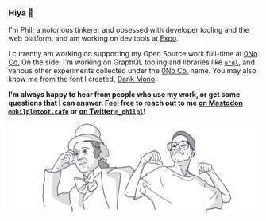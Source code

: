 ### Hiya 👋

I'm Phil, a notorious tinkerer and obsessed with developer tooling and the web platform,
and am working on dev tools at [Expo](https://expo.dev/).

I currently am working on supporting my Open Source work full-time at [0No Co.](https://github.com/0no-co)
On the side, I'm working on GraphQL tooling and libraries like [`urql`](https://github.com/urql-graphql/urql),
and various other experiments collected under the [0No Co.](https://github.com/0no-co) name.
You may also know me from the font I created, [Dank Mono](https://gumroad.com/l/dank-mono).

**I'm always happy to hear from people who use my work, or get some questions that I can answer.
Feel free to reach out to me [on Mastodon `@philpl@toot.cafe`](https://toot.cafe/@philpl) or [on Twitter `@_philpl`](https://twitter.com/_philpl)!**

<img src="well-hello-there.png" />
